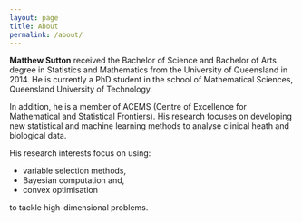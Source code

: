 ```yaml
---
layout: page
title: About
permalink: /about/
---
```


<strong>Matthew Sutton</strong> received the Bachelor of Science and Bachelor
of Arts degree in Statistics and
Mathematics from the University of Queensland in 2014.
He is currently a PhD student in the school
of Mathematical Sciences, Queensland University
of Technology.

In addition, he is a member of
ACEMS (Centre of Excellence for Mathematical
and Statistical Frontiers). His research focuses on
developing new statistical and machine learning methods
to analyse clinical heath and biological data.

His research interests focus on using:

* variable selection methods,
* Bayesian computation and,
* convex optimisation

to tackle high-dimensional problems.
